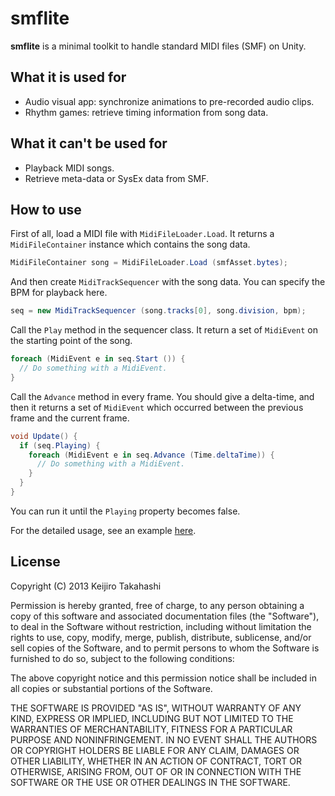 smflite
=======

**smflite** is a minimal toolkit to handle standard MIDI files (SMF) on Unity.

What it is used for
-------------------

- Audio visual app: synchronize animations to pre-recorded audio clips.
- Rhythm games: retrieve timing information from song data.

What it can't be used for
-------------------------

- Playback MIDI songs.
- Retrieve meta-data or SysEx data from SMF.

How to use
----------

First of all, load a MIDI file with `MidiFileLoader.Load`. It returns
a `MidiFileContainer` instance which contains the song data.

```C#
MidiFileContainer song = MidiFileLoader.Load (smfAsset.bytes);
```

And then create `MidiTrackSequencer` with the song data.
You can specify the BPM for playback here.

```C#
seq = new MidiTrackSequencer (song.tracks[0], song.division, bpm);
```

Call the `Play` method in the sequencer class. It return a set of
`MidiEvent` on the starting point of the song.

```C#
foreach (MidiEvent e in seq.Start ()) {
  // Do something with a MidiEvent.
}
```

Call the `Advance` method in every frame. You should give a delta-time,
and then it returns a set of `MidiEvent` which occurred between
the previous frame and the current frame.

```C#
void Update() {
  if (seq.Playing) {
    foreach (MidiEvent e in seq.Advance (Time.deltaTime)) {
      // Do something with a MidiEvent.
    }
  }
}
```

You can run it until the `Playing` property becomes false.

For the detailed usage, see an example
[here](https://github.com/keijiro/unity-smf-test).

License
-------

Copyright (C) 2013 Keijiro Takahashi

Permission is hereby granted, free of charge, to any person obtaining a copy of
this software and associated documentation files (the "Software"), to deal in
the Software without restriction, including without limitation the rights to
use, copy, modify, merge, publish, distribute, sublicense, and/or sell copies of
the Software, and to permit persons to whom the Software is furnished to do so,
subject to the following conditions:

The above copyright notice and this permission notice shall be included in all
copies or substantial portions of the Software.

THE SOFTWARE IS PROVIDED "AS IS", WITHOUT WARRANTY OF ANY KIND, EXPRESS OR
IMPLIED, INCLUDING BUT NOT LIMITED TO THE WARRANTIES OF MERCHANTABILITY, FITNESS
FOR A PARTICULAR PURPOSE AND NONINFRINGEMENT. IN NO EVENT SHALL THE AUTHORS OR
COPYRIGHT HOLDERS BE LIABLE FOR ANY CLAIM, DAMAGES OR OTHER LIABILITY, WHETHER
IN AN ACTION OF CONTRACT, TORT OR OTHERWISE, ARISING FROM, OUT OF OR IN
CONNECTION WITH THE SOFTWARE OR THE USE OR OTHER DEALINGS IN THE SOFTWARE.



